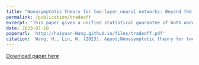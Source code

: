 ```yaml
---
title: "Nonasymptotic theory for two-layer neural networks: Beyond the bias–variance trade-off"
permalink: /publication/tradeoff
excerpt: 'This paper gives a unified statistical guarantee of both underparametrized and overparametrized two-layer ReLU networks, and further reproduce the double descent phenonmenon.'
date: 2023-07-10
paperurl: 'http://huiyuan-Wang.github.io/files/tradeoff.pdf'
citation: 'Wang, H., Lin, W. (2023). &quot;Nonasymptotic theory for two-layer neural networks: Beyond the bias–variance trade-off.&quot; <i>Manuscript</i>.'
---
```

[Download paper here](http://huiyuan-Wang.github.io/files/tradeoff.pdf)
